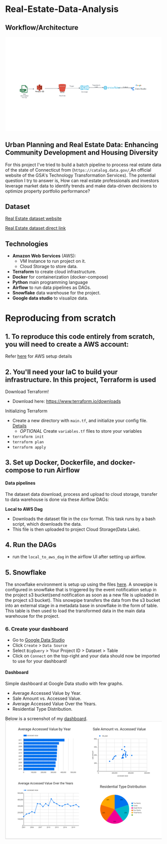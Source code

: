 # Real-Estate-Data-Analysis

## Workflow/Architecture
![alt text](./img/architecture.png)


## Urban Planning and Real Estate Data: Enhancing Community Development and Housing Diversity
For this project I've tried to build a batch pipeline to process real estate data of the state of Connecticut from (`https://catalog.data.gov/`,An official website of the GSA's Technology Transformation Services). The potential question I try to answer is, How can real estate professionals and investors leverage market data to identify trends and make data-driven decisions to optimize property portfolio performance?

## Dataset
[Real Estate dataset website](https://catalog.data.gov/dataset/real-estate-sales-2001-2018/resource/f7cb94d8-283c-476f-a966-cc8c9e1308b4)

[Real Estate dataset direct link](https://data.ct.gov/api/views/5mzw-sjtu/rows.csv?accessType=DOWNLOAD)

## Technologies
- **Amazon Web Services** (AWS):
  - VM Instance to run project on it.
  - Cloud Storage to store data.
- **Terraform** to create cloud infrastructure.
- **Docker** for containerization (docker-compose)
- **Python** main programming language
- **Airflow** to run data pipelines as DAGs.
- **Snowflake** data warehouse for the project.
- **Google data studio** to visualize data.

# Reproducing from scratch
## 1. To reproduce this code entirely from scratch, you will need to create a AWS account:
Refer [here](https://github.com/adityachaudhary99/dataengineering-real-estate-analysis-project/blob/main/pre-reqs.md) for AWS setup details

## 2. You'll need your IaC to build your infrastructure. In this project, Terraform is used
Download Terraform!
* Download here: https://www.terraform.io/downloads

Initializing Terraform
* Create a new directory with `main.tf`, and initialize your config file. [Details](https://docs.aws.amazon.com/search/doc-search.html?searchPath=documentation&searchQuery=terraform+aws)
    * *OPTIONAL* Create `variables.tf` files to store your variables
* `terraform init`
* `terraform plan`
* `terraform apply`

## 3. Set up Docker, Dockerfile, and docker-compose to run Airflow

#### Data pipelines
The dataset data download, process and upload to cloud storage, transfer to data warehouse is done via these Airflow DAGs:

**Local to AWS Dag**  
  - Downloads the dataset file in the csv format. This task runs by a bash script, which downloads the data. 
  - This file is then uploaded to project Cloud Storage(Data Lake).

## 4. Run the DAGs
* run the `local_to_aws_dag` in the airflow UI after setting up airflow. 

## 5. Snowflake
The snowflake environment is setup up using the files [here](https://github.com/adityachaudhary99/dataengineering-real-estate-analysis-project/blob/main/snowflake_scripts).
A snowpipe is configured in snowflake that is triggered by the event notification setup in the project s3 bucket(send notification as soon as a new file is uploaded in the project s3 bucket). This snowpipe transfers the data from the s3 bucket into an external stage in a metadata base in snowflake in the form of table. This table is then used to load the transformed data in the main data warehouse for the project. 

### 6. Create your dashboard
* Go to [Google Data Studio](https://datastudio.google.com) 
* Click `Create` > `Data Source`
* Select `BigQuery` > Your Project ID > Dataset > Table
* Click on `Connect` on the top-right and your data should now be imported to use for your dashboard!

#### Dashboard
Simple dashboard at Google Data studio with few graphs.
- Average Accessed Value by Year.
- Sale Amount vs. Accessed Value.​
- Average Accessed Value Over the Years​.
- Residential Type Distribution.

Below is a screenshot of my [dashboard](https://lookerstudio.google.com/s/raoYn0w6ehQ).
![alt text](./img/Dashboard.png)
